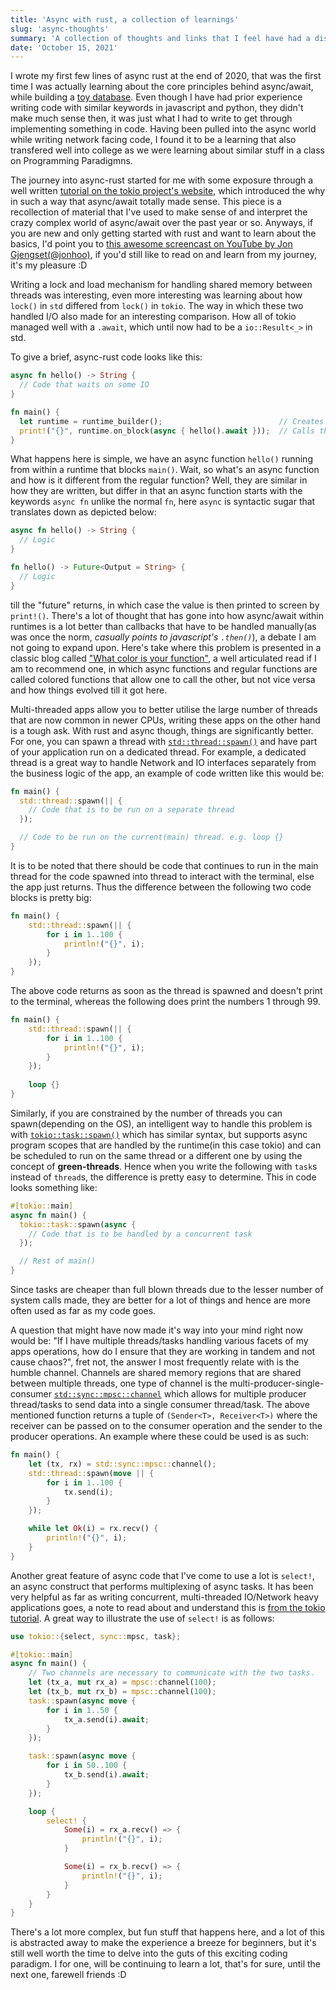 ```yaml
---
title: 'Async with rust, a collection of learnings'
slug: 'async-thoughts'
summary: 'A collection of thoughts and links that I feel have had a disproportionate impact on my journey learning async-rust'
date: 'October 15, 2021'
---
```


I wrote my first few lines of async rust at the end of 2020, that was the first time I was actually learning about the core principles behind async/await, while building a [toy database](https://github.com/de-sh/kvdb/commit/30f428c5263f13f6ebc3b3303d636f0c3c178ee2). Even though I have had prior experience writing code with similar keywords in javascript and python, they didn't make much sense then, it was just what I had to write to get through implementing something in code. Having been pulled into the async world while writing network facing code, I found it to be a learning that also transfered well into college as we were learning about similar stuff in a class on Programming Paradigmns.

The journey into async-rust started for me with some exposure through a well written [tutorial on the tokio project's website](https://tokio.rs/tokio/tutorial), which introduced the why in such a way that async/await totally made sense. This piece is a recollection of material that I've used to make sense of and interpret the crazy complex world of async/await over the past year or so. Anyways, if you are new and only getting started with rust and want to learn about the basics, I'd point you to [this awesome screencast on YouTube by Jon Gjengset(@jonhoo)](https://www.youtube.com/watch?v=ThjvMReOXYM), if you'd still like to read on and learn from my journey, it's my pleasure :D

Writing a lock and load mechanism for handling shared memory between threads was interesting, even more interesting was learning about how `lock()` in `std` differed from `lock()` in `tokio`. The way in which these two handled I/O also made for an interesting comparison. How all of tokio managed well with a `.await`, which until now had to be a `io::Result<_>` in std.

To give a brief, async-rust code looks like this:
``` rust
async fn hello() -> String {
  // Code that waits on some IO
}

fn main() {
  let runtime = runtime_builder();                          // Creates a runtime for async operations
  print!("{}", runtime.on_block(async { hello().await }));  // Calls the function from within built runtime and blocks main() till it returns
}
```

What happens here is simple, we have an async function `hello()` running from within a runtime that blocks `main()`. Wait, so what's an async function and how is it different from the regular function? Well, they are similar in how they are written, but differ in that an async function starts with the keywords `async fn` unlike the normal `fn`, here `async` is syntactic sugar that translates down as depicted below:
```rust
async fn hello() -> String {
  // Logic
}
```
```rust
fn hello() -> Future<Output = String> {
  // Logic
}
```

till the "future" returns, in which case the value is then printed to screen by `print!()`. There's a lot of thought that has gone into how async/await within runtimes is a lot better than callbacks that have to be handled manually(as was once the norm, *casually points to javascript's `.then()`*), a debate I am not going to expand upon. Here's take where this problem is presented in a classic blog called ["What color is your function"](https://journal.stuffwithstuff.com/2015/02/01/what-color-is-your-function/), a well articulated read if I am to recommend one, in which async functions and regular functions are called colored functions that allow one to call the other, but not vice versa and how things evolved till it got here.

Multi-threaded apps allow you to better utilise the large number of threads that are now common in newer CPUs, writing these apps on the other hand is a tough ask. With rust and async though, things are significantly better. For one, you can spawn a thread with [`std::thread::spawn()`](https://doc.rust-lang.org/std/thread/fn.spawn.html) and have part of your application run on a dedicated thread. For example, a dedicated thread is a great way to handle Network and IO interfaces separately from the business logic of the app, an example of code written like this would be:
```rust
fn main() {
  std::thread::spawn(|| {
    // Code that is to be run on a separate thread
  });

  // Code to be run on the current(main) thread. e.g. loop {}
}
```

It is to be noted that there should be code that continues to run in the main thread for the code spawned into thread to interact with the terminal, else the app just returns. Thus the difference between the following two code blocks is pretty big:
```rust
fn main() {
    std::thread::spawn(|| {
        for i in 1..100 {
            println!("{}", i);
        }
    });
}
```
The above code returns as soon as the thread is spawned and doesn't print to the terminal, whereas the following does print the numbers 1 through 99.
```rust
fn main() {
    std::thread::spawn(|| {
        for i in 1..100 {
            println!("{}", i);
        }
    });
    
    loop {}
}
```

Similarly, if you are constrained by the number of threads you can spawn(depending on the OS), an intelligent way to handle this problem is with [`tokio::task::spawn()`](https://docs.rs/tokio/1.12.0/tokio/task/fn.spawn.html) which has similar syntax, but supports async program scopes that are handled by the runtime(in this case tokio) and can be scheduled to run on the same thread or a different one by using the concept of **green-threads**. Hence when you write the following with `task`s instead of `thread`s, the difference is pretty easy to determine. This in code looks something like:
```rust
#[tokio::main]
async fn main() {
  tokio::task::spawn(async {
    // Code that is to be handled by a concurrent task
  });

  // Rest of main()
}
```
Since tasks are cheaper than full blown threads due to the lesser number of system calls made, they are better for a lot of things and hence are more often used as far as my code goes.

A question that might have now made it's way into your mind right now would be: "If I have multiple threads/tasks handling various facets of my apps operations, how do I ensure that they are working in tandem and not cause chaos?", fret not, the answer I most frequently relate with is the humble channel. Channels are shared memory regions that are shared between multiple threads, one type of channel is the multi-producer-single-consumer [`std::sync::mpsc::channel`](https://doc.rust-lang.org/std/sync/mpsc/fn.channel.html) which allows for multiple producer thread/tasks to send data into a single consumer thread/task. The above mentioned function returns a tuple of `(Sender<T>, Receiver<T>)` where the receiver can be passed on to the consumer operation and the sender to the producer operations. An example where these could be used is as such:
```rust
fn main() {
    let (tx, rx) = std::sync::mpsc::channel();
    std::thread::spawn(move || {
        for i in 1..100 {
            tx.send(i);
        }
    });

    while let Ok(i) = rx.recv() {
        println!("{}", i);
    }
}
```

Another great feature of async code that I've come to use a lot is `select!`, an async construct that performs multiplexing of async tasks. It has been very helpful as far as writing concurrent, multi-threaded IO/Network heavy applications goes, a note to read about and understand this is [from the tokio tutorial](https://tokio.rs/tokio/tutorial/select). A great way to illustrate the use of `select!` is as follows:
```rust
use tokio::{select, sync::mpsc, task};

#[tokio::main]
async fn main() {
    // Two channels are necessary to communicate with the two tasks.
    let (tx_a, mut rx_a) = mpsc::channel(100);
    let (tx_b, mut rx_b) = mpsc::channel(100);
    task::spawn(async move {
        for i in 1..50 {
            tx_a.send(i).await;
        }
    });

    task::spawn(async move {
        for i in 50..100 {
            tx_b.send(i).await;
        }
    });

    loop {
        select! {
            Some(i) = rx_a.recv() => {
                println!("{}", i);
            }

            Some(i) = rx_b.recv() => {
                println!("{}", i);
            }
        }
    }
}
```

There's a lot more complex, but fun stuff that happens here, and a lot of this is abstracted away to make the experience a breeze for beginners, but it's still well worth the time to delve into the guts of this exciting coding paradigm. I for one, will be continuing to learn a lot, that's for sure, until the next one, farewell friends :D